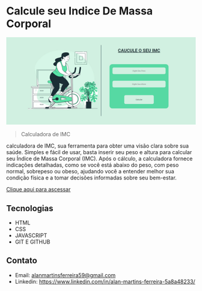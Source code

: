 # Calcule seu Indice De Massa Corporal

![preview](./imagens/preview.jpeg)


 >Calculadora de IMC

calculadora de IMC, sua ferramenta para obter uma visão clara sobre sua saúde. Simples e fácil de usar, basta inserir seu peso e altura para calcular seu Índice de Massa Corporal (IMC). Após o cálculo, a calculadora fornece indicações detalhadas, como se você está abaixo do peso, com peso normal, sobrepeso ou obeso, ajudando você a entender melhor sua condição física e a tomar decisões informadas sobre seu bem-estar.

[Clique aqui para ascessar](https://martinsalan2003.github.io/Calculadora-de-IMC/)


## Tecnologias

- HTML
- CSS
- JAVASCRIPT
- GIT E GITHUB

## Contato
- Email: alanmartinsferreira59@gmail.com
- Linkedin: https://www.linkedin.com/in/alan-martins-ferreira-5a8a48233/
